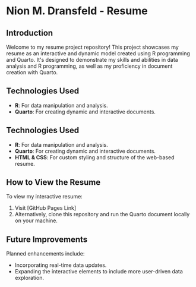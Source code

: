 # Nion M. Dransfeld - Resume

## Introduction
Welcome to my resume project repository! This project showcases my resume as an interactive and dynamic model created using R programming and Quarto. It's designed to demonstrate my skills and abilities in data analysis and R programming, as well as my proficiency in document creation with Quarto.

## Technologies Used
- **R**: For data manipulation and analysis.
- **Quarto**: For creating dynamic and interactive documents.

## Technologies Used
- **R**: For data manipulation and analysis.
- **Quarto**: For creating dynamic and interactive documents.
- **HTML & CSS**: For custom styling and structure of the web-based resume.

## How to View the Resume
To view my interactive resume:
1. Visit [GitHub Pages Link]
2. Alternatively, clone this repository and run the Quarto document locally on your machine.

## Future Improvements
Planned enhancements include:
- Incorporating real-time data updates.
- Expanding the interactive elements to include more user-driven data exploration.
